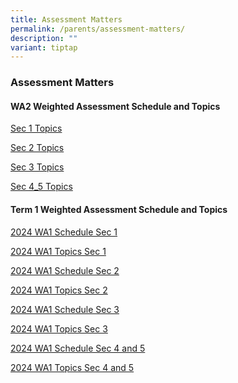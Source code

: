 ```yaml
---
title: Assessment Matters
permalink: /parents/assessment-matters/
description: ""
variant: tiptap
---
```

<h3>Assessment Matters</h3>
<p></p>
<h4>WA2 Weighted Assessment Schedule and Topics</h4>
<p><a href="/files/Parents/Assessment Matters/2024/Sec1_topic.pdf" rel="noopener noreferrer nofollow" target="_blank">Sec 1 Topics</a>
</p>
<p><a href="/files/Parents/Assessment Matters/2024/Sec2_topic.pdf" rel="noopener noreferrer nofollow" target="_blank">Sec 2 Topics</a>
</p>
<p><a href="/files/Parents/Assessment Matters/2024/Sec3_topic.pdf" rel="noopener noreferrer nofollow" target="_blank">Sec 3 Topics</a>
</p>
<p><a href="/files/Parents/Assessment Matters/2024/Sec4_5_topic.pdf" rel="noopener noreferrer nofollow" target="_blank">Sec 4_5 Topics</a>
</p>
<p></p>
<p></p>
<h4>Term 1 Weighted Assessment Schedule and Topics <br></h4>
<p><a href="/files/Parents/Assessment%20Matters/2024/2024_sec_1_wa_1.pdf" rel="noopener noreferrer nofollow" target="_blank">2024 WA1 Schedule Sec 1</a>
</p>
<p><a href="/files/Parents/Assessment%20Matters/2024/2024_sec_1_wa_1_topics.pdf" rel="noopener noreferrer nofollow" target="_blank">2024 WA1 Topics Sec 1</a>
</p>
<p><a href="/files/Parents/Assessment%20Matters/2024/2024_sec_2_wa_1.pdf" rel="noopener noreferrer nofollow" target="_blank">2024 WA1 Schedule Sec 2</a>
</p>
<p><a href="/files/Parents/Assessment%20Matters/2024/2024_sec_2_wa_1_topics.pdf" rel="noopener noreferrer nofollow" target="_blank">2024 WA1 Topics Sec 2</a>
</p>
<p><a href="/files/Parents/Assessment%20Matters/2024/2024_sec_3_wa_1.pdf" rel="noopener noreferrer nofollow" target="_blank">2024 WA1 Schedule Sec 3</a>
</p>
<p><a href="/files/Parents/Assessment%20Matters/2024/2024_sec_3_wa_1_topics.pdf" rel="noopener noreferrer nofollow" target="_blank">2024 WA1 Topics Sec 3</a>
</p>
<p><a href="/files/Parents/Assessment%20Matters/2024/2024_sec_4_5_wa_1.pdf" rel="noopener noreferrer nofollow" target="_blank">2024 WA1 Schedule Sec 4 and 5</a>
</p>
<p><a href="/files/Parents/Assessment%20Matters/2024/2024_sec_4_5_wa_1_topics.pdf" rel="noopener noreferrer nofollow" target="_blank">2024 WA1 Topics Sec 4 and 5</a>
</p>
